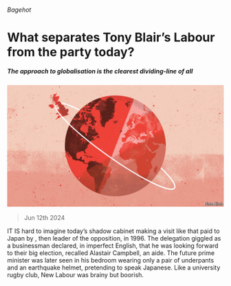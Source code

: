 ###### Bagehot

# What separates Tony Blair’s Labour from the party today? 

##### The approach to globalisation is the clearest dividing-line of all 

![image](images/20240615_BRD000.jpg) 

> Jun 12th 2024 

IT IS hard to imagine today’s shadow cabinet making a visit like that paid to Japan by , then leader of the opposition, in 1996. The delegation giggled as a businessman declared, in imperfect English, that he was looking forward to their big election, recalled Alastair Campbell, an aide. The future prime minister was later seen in his bedroom wearing only a pair of underpants and an earthquake helmet, pretending to speak Japanese. Like a university rugby club, New Labour was brainy but boorish. 


